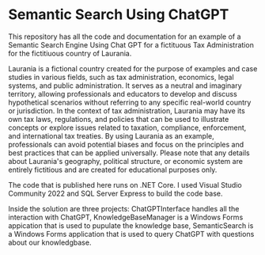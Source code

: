 # Semantic Search Using ChatGPT
This repository has all the code and documentation for an example of a Semantic Search Engine Using Chat GPT for a fictituous Tax Administration for the fictitiuous country of Laurania.  

Laurania is a fictional country created for the purpose of examples and case studies in various fields, such as tax administration, economics, legal systems, and public administration. It serves as a neutral and imaginary territory, allowing professionals and educators to develop and discuss hypothetical scenarios without referring to any specific real-world country or jurisdiction. In the context of tax administration, Laurania may have its own tax laws, regulations, and policies that can be used to illustrate concepts or explore issues related to taxation, compliance, enforcement, and international tax treaties. By using Laurania as an example, professionals can avoid potential biases and focus on the principles and best practices that can be applied universally. Please note that any details about Laurania's geography, political structure, or economic system are entirely fictitious and are created for educational purposes only.

The code that is published here runs on .NET Core.  I used Visual Studio Community 2022 and SQL Server Express to build the code base.  

Inside the solution are three projects:  ChatGPTInterface handles all the interaction with ChatGPT, KnowledgeBaseManager is a Windows Forms appication that is used to pupulate the knowledge base, SemanticSearch is a Windows Forms application that is used to query ChatGPT with questions about our knowledgbase.


